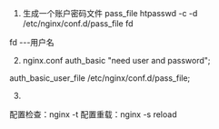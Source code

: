 1. 生成一个账户密码文件 pass_file
htpasswd -c -d /etc/nginx/conf.d/pass_file fd

fd ---用户名

2. nginx.conf
auth_basic "need user and password";

auth_basic_user_file /etc/nginx/conf.d/pass_file;


3. 
配置检查：nginx -t
配置重载：nginx -s reload 